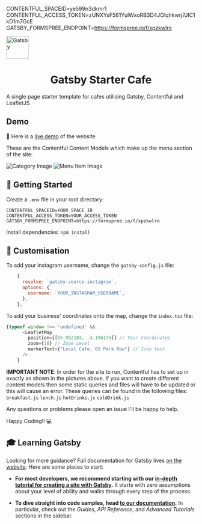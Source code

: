 <p align="center">

CONTENTFUL_SPACEID=ye599n3dkmr1
CONTENTFUL_ACCESS_TOKEN=zUNXYsF561YulWxoRB3D4JOlqhkwrj7JIC1kD1m7GcE
GATSBY_FORMSPREE_ENDPOINT=https://formspree.io/f/xpzkwlro


  <a href="https://www.gatsbyjs.org">
    <img alt="Gatsby" src="https://www.gatsbyjs.org/monogram.svg" width="60" />
  </a>
</p>
<h1 align="center">
  Gatsby Starter Cafe
</h1>

A single page starter template for cafes utilising Gatsby, Contentful and LeafletJS

## Demo

🚀 Here is a [live demo](https://gatsby-starter-cafe.netlify.com/) of the website

These are the Contentful Content Models which make up the menu section of the site:

![Category Image](https://github.com/crolla97/gatsby-starter-cafe/blob/master/src/images/README-1.png)
![Menu Item Image](https://github.com/crolla97/gatsby-starter-cafe/blob/master/src/images/README-2.png)

## :memo: Getting Started
Create a ```.env``` file in your root directory:

```shell
CONTENTFUL_SPACEID=YOUR_SPACE_ID
CONTENTFUL_ACCESS_TOKEN=YOUR_ACCESS_TOKEN
GATSBY_FORMSPREE_ENDPOINT=https://formspree.io/f/xpzkwlro
```

Install dependencies:
```npm install```

## :file_folder: Customisation
To add your instagram username, change the ```gatsby-config.js``` file:
```js
    {
      resolve: `gatsby-source-instagram`,
      options: {
        username: `YOUR_INSTAGRAM_USERNAME`,
      },
    },
```

To add your business' coordinates onto the map, change the ```index.tsx``` file:
```js
{typeof window !== 'undefined' &&
      <LeafletMap
        position={[55.952103, -3.196175]} // Your Coordinates
        zoom={18} // Zoom Level
        markerText={"Local Cafe, 65 Park Row"} // Icon text
      />
    }
```

**IMPORTANT NOTE**: In order for the site to run, Contentful has to set up in exactly as shown in the pictures above. If you want to create different content models then some static queries and files will have to be updated or this will cause an error. These queries can be found in the following files: ```breakfast.js``` ```lunch.js``` ```hotDrinks.js``` ```coldDrink.js```

Any questions or problems please open an issue I'll be happy to help.

Happy Coding!! :computer:

## 🎓 Learning Gatsby

Looking for more guidance? Full documentation for Gatsby lives [on the website](https://www.gatsbyjs.org/). Here are some places to start:

- **For most developers, we recommend starting with our [in-depth tutorial for creating a site with Gatsby](https://www.gatsbyjs.org/tutorial/).** It starts with zero assumptions about your level of ability and walks through every step of the process.

- **To dive straight into code samples, head [to our documentation](https://www.gatsbyjs.org/docs/).** In particular, check out the _Guides_, _API Reference_, and _Advanced Tutorials_ sections in the sidebar. 
